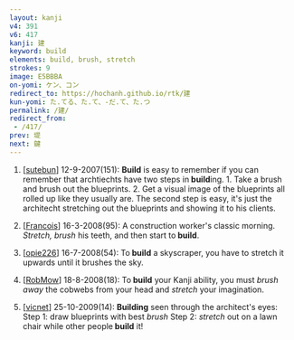 ```yaml
---
layout: kanji
v4: 391
v6: 417
kanji: 建
keyword: build
elements: build, brush, stretch
strokes: 9
image: E5BBBA
on-yomi: ケン、コン
redirect_to: https://hochanh.github.io/rtk/建
kun-yomi: た.てる、た.て、-だ.て、た.つ
permalink: /建/
redirect_from:
 - /417/
prev: 堤
next: 鍵
---
```


1) [<a href="http://kanji.koohii.com/profile/sutebun">sutebun</a>] 12-9-2007(151): <strong>Build</strong> is easy to remember if you can remember that archtiechts have two steps in<strong> build</strong>ing. 1. Take a brush and brush out the blueprints. 2. Get a visual image of the blueprints all rolled up like they usually are. The second step is easy, it&#039;s just the architecht stretching out the blueprints and showing it to his clients.

2) [<a href="http://kanji.koohii.com/profile/Francois">Francois</a>] 16-3-2008(95): A construction worker&#039;s classic morning. <em>Stretch, brush</em> his teeth, and then start to<strong> build</strong>.

3) [<a href="http://kanji.koohii.com/profile/opie226">opie226</a>] 16-7-2008(54): To<strong> build</strong> a skyscraper, you have to stretch it upwards until it brushes the sky.

4) [<a href="http://kanji.koohii.com/profile/RobMow">RobMow</a>] 18-8-2008(18): To<strong> build</strong> your Kanji ability, you must <em>brush away</em> the cobwebs from your head and <em>stretch</em> your imagination.

5) [<a href="http://kanji.koohii.com/profile/vicnet">vicnet</a>] 25-10-2009(14): <strong>Building</strong> seen through the architect&#039;s eyes: Step 1: draw blueprints with best <em>brush</em> Step 2: <em>stretch</em> out on a lawn chair while other people<strong> build</strong> it!

